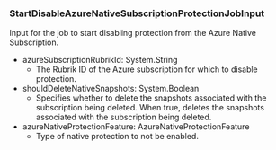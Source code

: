 ### StartDisableAzureNativeSubscriptionProtectionJobInput
Input for the job to start disabling protection from the Azure Native Subscription.

- azureSubscriptionRubrikId: System.String
  - The Rubrik ID of the Azure subscription for which to disable protection.
- shouldDeleteNativeSnapshots: System.Boolean
  - Specifies whether to delete the snapshots associated with the subscription being deleted. When true, deletes the snapshots associated with the subscription being deleted.
- azureNativeProtectionFeature: AzureNativeProtectionFeature
  - Type of native protection to not be enabled.
